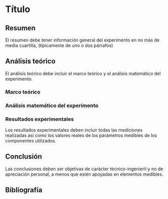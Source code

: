 # Título

## Resumen
El resumen debe tener información general del experimento en no más de media
cuartilla, (típicamente de uno o dos párrafos)

## Análisis teórico
El análisis teórico debe incluir el marco teórico y el análisis matemático del
experimento.

### Marco teórico

### Análisis matemático del experimento

### Resultados experimentales
Los resultados experimentales deben incluir todas las mediciones realizadas así
como los valores reales de los parámetros medibles de los componentes utilizados.

## Conclusión
Las conclusiones deben ser objetivas de carácter técnico-ingenieril y no de
apreciación personal, a menos que estén apoyadas en elementos medibles.

## Bibliografía
